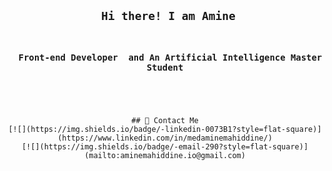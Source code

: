 <code>
<div align="center">
<h2> Hi there! I am Amine</h2>
<h3>  Front-end Developer  and An Artificial Intelligence Master Student</h3>
</div>
<div align="center">
<!-- <img max-width="800" src="https://raw.githubusercontent.com/innng/innng/master/assets/Github%20Profile.png"/> -->
## 🤙 Contact Me
[![](https://img.shields.io/badge/-linkedin-0073B1?style=flat-square)](https://www.linkedin.com/in/medaminemahiddine/)
[![](https://img.shields.io/badge/-email-290?style=flat-square)](mailto:aminemahiddine.io@gmail.com)
  
</div>
</code>
